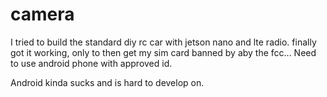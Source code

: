 # camera

I tried to build the standard diy rc car with jetson nano and lte radio. finally got it working, only to then get my sim card banned by aby the fcc... Need to use android phone with approved id.


Android kinda sucks and is hard to develop on.
